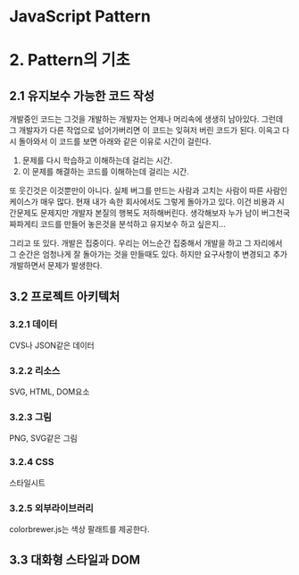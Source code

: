 JavaScript Pattern
======================

# 2. Pattern의 기초
## 2.1 유지보수 가능한 코드 작성
개발중인 코드는 그것을 개발하는 개발자는 언제나 머리속에 생생히 남아있다. 그런데 그 개발자가 다른 작업으로 넘어가버리면 이 코드는 잊혀저 버린 코드가 된다. 이윽고 다시 돌아와서 이 코드를 보면 아래와 같은 이유로 시간이 걸린다.
1. 문제를 다시 학습하고 이해하는데 걸리는 시간.
2. 이 문제를 해결하는 코드를 이해하는데 걸리는 시간.

또 웃긴것은 이것뿐만이 아니다. 실제 버그를 만드는 사람과 고치는 사람이 따른 사람인 케이스가 매우 많다. 현재 내가 속한 회사에서도 그렇게 돌아가고 있다. 이건 비용과 시간문제도 문제지만 개발자 본질의 행복도 저하해버린다. 생각해보자 누가 남이 버그천국 짜파게티 코드를 만들어 놓은것을 분석하고 유지보수 하고 싶은지...

그리고 또 있다. 개발은 집중이다. 우리는 어느순간 집중해서 개발을 하고 그 자리에서 그 순간은 엄청나게 잘 돌아가는 것을 만들때도 있다. 하지만 요구사항이 변경되고 추가 개발하면서 문제가 발생한다.

## 3.2 프로젝트 아키텍처
### 3.2.1 데이터
CVS나 JSON같은 데이터
### 3.2.2 리소스
SVG, HTML, DOM요소
### 3.2.3 그림
PNG, SVG같은 그림
### 3.2.4 CSS
스타일시트
### 3.2.5 외부라이브러리
colorbrewer.js는 색상 팔래트를 제공한다.
## 3.3 대화형 스타일과 DOM